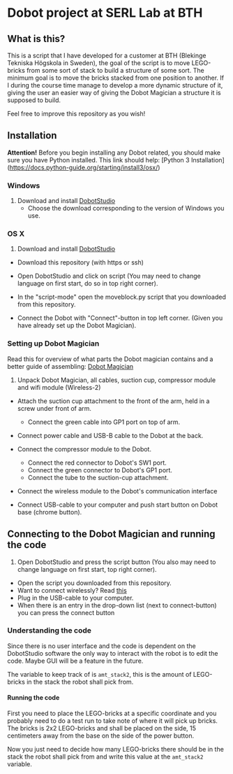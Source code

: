 # Dobot project at SERL Lab at BTH

## What is this?
This is a script that I have developed for a customer at BTH (Blekinge Tekniska Högskola in Sweden), the goal of the script is to move LEGO-bricks from some sort of stack to 
build a structure of some sort. The minimum goal is to move the bricks stacked from one position to another. If I during the course time manage to develop a more 
dynamic structure of it, giving the user an easier way of giving the Dobot Magician a structure it is supposed to build.

Feel free to improve this repository as you wish!

## Installation

**Attention!**
Before you begin installing any Dobot related, you should make sure you have Python installed. This link should help:
[Python 3 Installation]
(https://docs.python-guide.org/starting/install3/osx/)

### Windows

1. Download and install [DobotStudio](https://www.dobot.cc/downloadcenter/dobot-magician.html)
    - Choose the download corresponding to the version of Windows you use.

### OS X

1. Download and install [DobotStudio](https://www.dobot.cc/downloadcenter/dobot-magician.html)

- Download this repository (with https or ssh)

- Open DobotStudio and click on script (You may need to change language on first start, do so in top right corner).

- In the "script-mode" open the moveblock.py script that you downloaded from this repository.

- Connect the Dobot with "Connect"-button in top left corner. (Given you have already set up the Dobot Magician).

### Setting up Dobot Magician

Read this for overview of what parts the Dobot magician contains and a better guide of assembling: [Dobot Magician](https://github.com/SERLatBTH/DobotMagician)

1. Unpack Dobot Magician, all cables, suction cup, compressor module and wifi module (Wireless-2)

- Attach the suction cup attachment to the front of the arm, held in a screw under front of arm.
   - Connect the green cable into GP1 port on top of arm.

- Connect power cable and USB-B cable to the Dobot at the back.

- Connect the compressor module to the Dobot.
   - Connect the red connector to Dobot's SW1 port.
   - Connect the green connector to Dobot's GP1 port.
   - Connect the tube to the suction-cup attachment.

- Connect the wireless module to the Dobot's communication interface

- Connect USB-cable to your computer and push start button on Dobot base (chrome button).

## Connecting to the Dobot Magician and running the code
1. Open DobotStudio and press the script button (You also may need to change language on first start, top right corner).

- Open the script you downloaded from this repository.
- Want to connect wirelessly? Read [this](help)
- Plug in the USB-cable to your computer.
- When there is an entry in the drop-down list (next to connect-button) you can press the connect button

### Understanding the code
Since there is no user interface and the code is dependent on the DobotStudio software the only way to interact with the robot is to edit the code. Maybe GUI will be a feature in the future.

The variable to keep track of is `amt_stack2`, this is the amount of LEGO-bricks in the stack the robot shall pick from.

#### Running the code
First you need to place the LEGO-bricks at a specific coordinate and you probably need to do a test run to take note of where it will pick up bricks. The bricks is 2x2 LEGO-bricks and shall be placed on the side, 15 centimeters away from the base on the side of the power button.

Now you just need to decide how many LEGO-bricks there should be in the stack the robot shall pick from and write this value at the `amt_stack2` variable.
